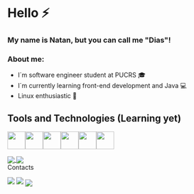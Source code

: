 # Hello :zap: 
### My name is Natan, but you can call me "Dias"!

### About me:

- I´m software engineer student at PUCRS :mortar_board:
- I´m currently learning front-end development and Java :computer:
- Linux enthusiastic :penguin:

## Tools and Technologies (Learning yet)

<img src="https://cdn.jsdelivr.net/gh/devicons/devicon/icons/html5/html5-original.svg" width="40" height="40" /><img src="https://cdn.jsdelivr.net/gh/devicons/devicon/icons/css3/css3-original.svg" width="40" height="40"/><img src="https://cdn.jsdelivr.net/gh/devicons/devicon/icons/javascript/javascript-original.svg" width="40" height="40"/><img src="https://cdn.jsdelivr.net/gh/devicons/devicon/icons/git/git-original.svg" width="40" height="40"/><img src="https://cdn.jsdelivr.net/gh/devicons/devicon/icons/linux/linux-original.svg" width="40" height="40"/><img src="https://cdn.jsdelivr.net/gh/devicons/devicon/icons/java/java-original.svg" width="40" height="40"/>
          

          
          
<div align="left"> 
     <a href="">
      <img align="center" src="https://github-readme-stats-sigma-five.vercel.app/api?username=Nrdias&show_icons=true&include_all_commits=true&count_private=true&theme=react&line_height=35" />
    </a>
    <a href="">
      <img align="center" src="https://github-readme-stats-sigma-five.vercel.app/api/top-langs/?username=Nrdias&theme=react&line_height=30&hide=css"/>
    </a>
</div

### Contacts

<a href="https://www.linkedin.com/in/natanrdias" target="_blank"><img src="https://img.shields.io/badge/-LinkedIn-%230077B5?style=for-the-badge&logo=linkedin&logoColor=white" target="_blank"></a>
<a href = "mailto:natan.nrdias@gmail.com"><img src="https://img.shields.io/badge/Gmail-D14836?style=for-the-badge&logo=gmail&logoColor=white" target="_blank"></a>
<a href = "https://twitter.com/natanrdias"><img src="https://img.shields.io/twitter/follow/natanrdias?color=%23555&label=Twitter&logo=Twitter&style=for-the-badge" align="center" target="_blank" ></a>

